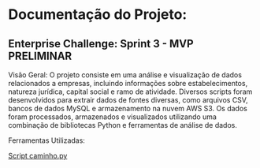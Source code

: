 # Documentação do Projeto: 
## Enterprise Challenge: Sprint 3 - MVP PRELIMINAR

Visão Geral:
O projeto consiste em uma análise e visualização de dados relacionados a empresas, incluindo informações sobre estabelecimentos, natureza jurídica, capital social e ramo de atividade. Diversos scripts foram desenvolvidos para extrair dados de fontes diversas, como arquivos CSV, bancos de dados MySQL e armazenamento na nuvem AWS S3. Os dados foram processados, armazenados e visualizados utilizando uma combinação de bibliotecas Python e ferramentas de análise de dados.

Ferramentas Utilizadas:

[Script caminho.py](scripts/caminho.py)